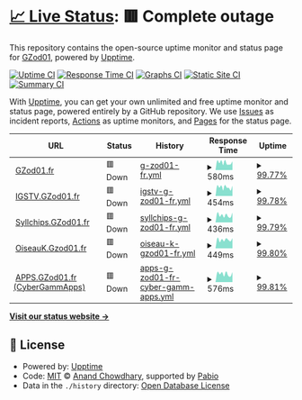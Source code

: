 # [📈 Live Status](https://uptime.gh.gzod01.fr): <!--live status--> **🟥 Complete outage**

This repository contains the open-source uptime monitor and status page for [GZod01](https://gzod01.fr), powered by [Upptime](https://github.com/upptime/upptime).

[![Uptime CI](https://github.com/GZod01/gzod01-server-uptime/workflows/Uptime%20CI/badge.svg)](https://github.com/GZod01/gzod01-server-uptime/actions?query=workflow%3A%22Uptime+CI%22)
[![Response Time CI](https://github.com/GZod01/gzod01-server-uptime/workflows/Response%20Time%20CI/badge.svg)](https://github.com/GZod01/gzod01-server-uptime/actions?query=workflow%3A%22Response+Time+CI%22)
[![Graphs CI](https://github.com/GZod01/gzod01-server-uptime/workflows/Graphs%20CI/badge.svg)](https://github.com/GZod01/gzod01-server-uptime/actions?query=workflow%3A%22Graphs+CI%22)
[![Static Site CI](https://github.com/GZod01/gzod01-server-uptime/workflows/Static%20Site%20CI/badge.svg)](https://github.com/GZod01/gzod01-server-uptime/actions?query=workflow%3A%22Static+Site+CI%22)
[![Summary CI](https://github.com/GZod01/gzod01-server-uptime/workflows/Summary%20CI/badge.svg)](https://github.com/GZod01/gzod01-server-uptime/actions?query=workflow%3A%22Summary+CI%22)

With [Upptime](https://upptime.js.org), you can get your own unlimited and free uptime monitor and status page, powered entirely by a GitHub repository. We use [Issues](https://github.com/GZod01/gzod01-server-uptime/issues) as incident reports, [Actions](https://github.com/GZod01/gzod01-server-uptime/actions) as uptime monitors, and [Pages](https://uptime.gh.gzod01.fr) for the status page.

<!--start: status pages-->
<!-- This summary is generated by Upptime (https://github.com/upptime/upptime) -->
<!-- Do not edit this manually, your changes will be overwritten -->
<!-- prettier-ignore -->
| URL | Status | History | Response Time | Uptime |
| --- | ------ | ------- | ------------- | ------ |
| <img alt="" src="https://icons.duckduckgo.com/ip3/gzod01.fr.ico" height="13"> [GZod01.fr](https://gzod01.fr) | 🟥 Down | [g-zod01-fr.yml](https://github.com/GZod01/gzod01-server-uptime/commits/HEAD/history/g-zod01-fr.yml) | <details><summary><img alt="Response time graph" src="./graphs/g-zod01-fr/response-time-week.png" height="20"> 580ms</summary><br><a href="https://uptime.gh.gzod01.fr/history/g-zod01-fr"><img alt="Response time 546" src="https://img.shields.io/endpoint?url=https%3A%2F%2Fraw.githubusercontent.com%2FGZod01%2Fgzod01-server-uptime%2FHEAD%2Fapi%2Fg-zod01-fr%2Fresponse-time.json"></a><br><a href="https://uptime.gh.gzod01.fr/history/g-zod01-fr"><img alt="24-hour response time 680" src="https://img.shields.io/endpoint?url=https%3A%2F%2Fraw.githubusercontent.com%2FGZod01%2Fgzod01-server-uptime%2FHEAD%2Fapi%2Fg-zod01-fr%2Fresponse-time-day.json"></a><br><a href="https://uptime.gh.gzod01.fr/history/g-zod01-fr"><img alt="7-day response time 580" src="https://img.shields.io/endpoint?url=https%3A%2F%2Fraw.githubusercontent.com%2FGZod01%2Fgzod01-server-uptime%2FHEAD%2Fapi%2Fg-zod01-fr%2Fresponse-time-week.json"></a><br><a href="https://uptime.gh.gzod01.fr/history/g-zod01-fr"><img alt="30-day response time 537" src="https://img.shields.io/endpoint?url=https%3A%2F%2Fraw.githubusercontent.com%2FGZod01%2Fgzod01-server-uptime%2FHEAD%2Fapi%2Fg-zod01-fr%2Fresponse-time-month.json"></a><br><a href="https://uptime.gh.gzod01.fr/history/g-zod01-fr"><img alt="1-year response time 546" src="https://img.shields.io/endpoint?url=https%3A%2F%2Fraw.githubusercontent.com%2FGZod01%2Fgzod01-server-uptime%2FHEAD%2Fapi%2Fg-zod01-fr%2Fresponse-time-year.json"></a></details> | <details><summary><a href="https://uptime.gh.gzod01.fr/history/g-zod01-fr">99.77%</a></summary><a href="https://uptime.gh.gzod01.fr/history/g-zod01-fr"><img alt="All-time uptime 99.92%" src="https://img.shields.io/endpoint?url=https%3A%2F%2Fraw.githubusercontent.com%2FGZod01%2Fgzod01-server-uptime%2FHEAD%2Fapi%2Fg-zod01-fr%2Fuptime.json"></a><br><a href="https://uptime.gh.gzod01.fr/history/g-zod01-fr"><img alt="24-hour uptime 99.85%" src="https://img.shields.io/endpoint?url=https%3A%2F%2Fraw.githubusercontent.com%2FGZod01%2Fgzod01-server-uptime%2FHEAD%2Fapi%2Fg-zod01-fr%2Fuptime-day.json"></a><br><a href="https://uptime.gh.gzod01.fr/history/g-zod01-fr"><img alt="7-day uptime 99.77%" src="https://img.shields.io/endpoint?url=https%3A%2F%2Fraw.githubusercontent.com%2FGZod01%2Fgzod01-server-uptime%2FHEAD%2Fapi%2Fg-zod01-fr%2Fuptime-week.json"></a><br><a href="https://uptime.gh.gzod01.fr/history/g-zod01-fr"><img alt="30-day uptime 99.91%" src="https://img.shields.io/endpoint?url=https%3A%2F%2Fraw.githubusercontent.com%2FGZod01%2Fgzod01-server-uptime%2FHEAD%2Fapi%2Fg-zod01-fr%2Fuptime-month.json"></a><br><a href="https://uptime.gh.gzod01.fr/history/g-zod01-fr"><img alt="1-year uptime 99.92%" src="https://img.shields.io/endpoint?url=https%3A%2F%2Fraw.githubusercontent.com%2FGZod01%2Fgzod01-server-uptime%2FHEAD%2Fapi%2Fg-zod01-fr%2Fuptime-year.json"></a></details>
| <img alt="" src="https://icons.duckduckgo.com/ip3/igstv.gzod01.fr.ico" height="13"> [IGSTV.GZod01.fr](https://igstv.gzod01.fr) | 🟥 Down | [igstv-g-zod01-fr.yml](https://github.com/GZod01/gzod01-server-uptime/commits/HEAD/history/igstv-g-zod01-fr.yml) | <details><summary><img alt="Response time graph" src="./graphs/igstv-g-zod01-fr/response-time-week.png" height="20"> 454ms</summary><br><a href="https://uptime.gh.gzod01.fr/history/igstv-g-zod01-fr"><img alt="Response time 447" src="https://img.shields.io/endpoint?url=https%3A%2F%2Fraw.githubusercontent.com%2FGZod01%2Fgzod01-server-uptime%2FHEAD%2Fapi%2Figstv-g-zod01-fr%2Fresponse-time.json"></a><br><a href="https://uptime.gh.gzod01.fr/history/igstv-g-zod01-fr"><img alt="24-hour response time 530" src="https://img.shields.io/endpoint?url=https%3A%2F%2Fraw.githubusercontent.com%2FGZod01%2Fgzod01-server-uptime%2FHEAD%2Fapi%2Figstv-g-zod01-fr%2Fresponse-time-day.json"></a><br><a href="https://uptime.gh.gzod01.fr/history/igstv-g-zod01-fr"><img alt="7-day response time 454" src="https://img.shields.io/endpoint?url=https%3A%2F%2Fraw.githubusercontent.com%2FGZod01%2Fgzod01-server-uptime%2FHEAD%2Fapi%2Figstv-g-zod01-fr%2Fresponse-time-week.json"></a><br><a href="https://uptime.gh.gzod01.fr/history/igstv-g-zod01-fr"><img alt="30-day response time 439" src="https://img.shields.io/endpoint?url=https%3A%2F%2Fraw.githubusercontent.com%2FGZod01%2Fgzod01-server-uptime%2FHEAD%2Fapi%2Figstv-g-zod01-fr%2Fresponse-time-month.json"></a><br><a href="https://uptime.gh.gzod01.fr/history/igstv-g-zod01-fr"><img alt="1-year response time 447" src="https://img.shields.io/endpoint?url=https%3A%2F%2Fraw.githubusercontent.com%2FGZod01%2Fgzod01-server-uptime%2FHEAD%2Fapi%2Figstv-g-zod01-fr%2Fresponse-time-year.json"></a></details> | <details><summary><a href="https://uptime.gh.gzod01.fr/history/igstv-g-zod01-fr">99.78%</a></summary><a href="https://uptime.gh.gzod01.fr/history/igstv-g-zod01-fr"><img alt="All-time uptime 99.94%" src="https://img.shields.io/endpoint?url=https%3A%2F%2Fraw.githubusercontent.com%2FGZod01%2Fgzod01-server-uptime%2FHEAD%2Fapi%2Figstv-g-zod01-fr%2Fuptime.json"></a><br><a href="https://uptime.gh.gzod01.fr/history/igstv-g-zod01-fr"><img alt="24-hour uptime 99.88%" src="https://img.shields.io/endpoint?url=https%3A%2F%2Fraw.githubusercontent.com%2FGZod01%2Fgzod01-server-uptime%2FHEAD%2Fapi%2Figstv-g-zod01-fr%2Fuptime-day.json"></a><br><a href="https://uptime.gh.gzod01.fr/history/igstv-g-zod01-fr"><img alt="7-day uptime 99.78%" src="https://img.shields.io/endpoint?url=https%3A%2F%2Fraw.githubusercontent.com%2FGZod01%2Fgzod01-server-uptime%2FHEAD%2Fapi%2Figstv-g-zod01-fr%2Fuptime-week.json"></a><br><a href="https://uptime.gh.gzod01.fr/history/igstv-g-zod01-fr"><img alt="30-day uptime 99.95%" src="https://img.shields.io/endpoint?url=https%3A%2F%2Fraw.githubusercontent.com%2FGZod01%2Fgzod01-server-uptime%2FHEAD%2Fapi%2Figstv-g-zod01-fr%2Fuptime-month.json"></a><br><a href="https://uptime.gh.gzod01.fr/history/igstv-g-zod01-fr"><img alt="1-year uptime 99.94%" src="https://img.shields.io/endpoint?url=https%3A%2F%2Fraw.githubusercontent.com%2FGZod01%2Fgzod01-server-uptime%2FHEAD%2Fapi%2Figstv-g-zod01-fr%2Fuptime-year.json"></a></details>
| <img alt="" src="https://icons.duckduckgo.com/ip3/syllchips.gzod01.fr.ico" height="13"> [Syllchips.GZod01.fr](https://syllchips.gzod01.fr) | 🟥 Down | [syllchips-g-zod01-fr.yml](https://github.com/GZod01/gzod01-server-uptime/commits/HEAD/history/syllchips-g-zod01-fr.yml) | <details><summary><img alt="Response time graph" src="./graphs/syllchips-g-zod01-fr/response-time-week.png" height="20"> 436ms</summary><br><a href="https://uptime.gh.gzod01.fr/history/syllchips-g-zod01-fr"><img alt="Response time 429" src="https://img.shields.io/endpoint?url=https%3A%2F%2Fraw.githubusercontent.com%2FGZod01%2Fgzod01-server-uptime%2FHEAD%2Fapi%2Fsyllchips-g-zod01-fr%2Fresponse-time.json"></a><br><a href="https://uptime.gh.gzod01.fr/history/syllchips-g-zod01-fr"><img alt="24-hour response time 590" src="https://img.shields.io/endpoint?url=https%3A%2F%2Fraw.githubusercontent.com%2FGZod01%2Fgzod01-server-uptime%2FHEAD%2Fapi%2Fsyllchips-g-zod01-fr%2Fresponse-time-day.json"></a><br><a href="https://uptime.gh.gzod01.fr/history/syllchips-g-zod01-fr"><img alt="7-day response time 436" src="https://img.shields.io/endpoint?url=https%3A%2F%2Fraw.githubusercontent.com%2FGZod01%2Fgzod01-server-uptime%2FHEAD%2Fapi%2Fsyllchips-g-zod01-fr%2Fresponse-time-week.json"></a><br><a href="https://uptime.gh.gzod01.fr/history/syllchips-g-zod01-fr"><img alt="30-day response time 435" src="https://img.shields.io/endpoint?url=https%3A%2F%2Fraw.githubusercontent.com%2FGZod01%2Fgzod01-server-uptime%2FHEAD%2Fapi%2Fsyllchips-g-zod01-fr%2Fresponse-time-month.json"></a><br><a href="https://uptime.gh.gzod01.fr/history/syllchips-g-zod01-fr"><img alt="1-year response time 429" src="https://img.shields.io/endpoint?url=https%3A%2F%2Fraw.githubusercontent.com%2FGZod01%2Fgzod01-server-uptime%2FHEAD%2Fapi%2Fsyllchips-g-zod01-fr%2Fresponse-time-year.json"></a></details> | <details><summary><a href="https://uptime.gh.gzod01.fr/history/syllchips-g-zod01-fr">99.79%</a></summary><a href="https://uptime.gh.gzod01.fr/history/syllchips-g-zod01-fr"><img alt="All-time uptime 99.94%" src="https://img.shields.io/endpoint?url=https%3A%2F%2Fraw.githubusercontent.com%2FGZod01%2Fgzod01-server-uptime%2FHEAD%2Fapi%2Fsyllchips-g-zod01-fr%2Fuptime.json"></a><br><a href="https://uptime.gh.gzod01.fr/history/syllchips-g-zod01-fr"><img alt="24-hour uptime 99.92%" src="https://img.shields.io/endpoint?url=https%3A%2F%2Fraw.githubusercontent.com%2FGZod01%2Fgzod01-server-uptime%2FHEAD%2Fapi%2Fsyllchips-g-zod01-fr%2Fuptime-day.json"></a><br><a href="https://uptime.gh.gzod01.fr/history/syllchips-g-zod01-fr"><img alt="7-day uptime 99.79%" src="https://img.shields.io/endpoint?url=https%3A%2F%2Fraw.githubusercontent.com%2FGZod01%2Fgzod01-server-uptime%2FHEAD%2Fapi%2Fsyllchips-g-zod01-fr%2Fuptime-week.json"></a><br><a href="https://uptime.gh.gzod01.fr/history/syllchips-g-zod01-fr"><img alt="30-day uptime 99.95%" src="https://img.shields.io/endpoint?url=https%3A%2F%2Fraw.githubusercontent.com%2FGZod01%2Fgzod01-server-uptime%2FHEAD%2Fapi%2Fsyllchips-g-zod01-fr%2Fuptime-month.json"></a><br><a href="https://uptime.gh.gzod01.fr/history/syllchips-g-zod01-fr"><img alt="1-year uptime 99.94%" src="https://img.shields.io/endpoint?url=https%3A%2F%2Fraw.githubusercontent.com%2FGZod01%2Fgzod01-server-uptime%2FHEAD%2Fapi%2Fsyllchips-g-zod01-fr%2Fuptime-year.json"></a></details>
| <img alt="" src="https://icons.duckduckgo.com/ip3/oiseauk.gzod01.fr.ico" height="13"> [OiseauK.Gzod01.fr](https://oiseauk.gzod01.fr) | 🟥 Down | [oiseau-k-gzod01-fr.yml](https://github.com/GZod01/gzod01-server-uptime/commits/HEAD/history/oiseau-k-gzod01-fr.yml) | <details><summary><img alt="Response time graph" src="./graphs/oiseau-k-gzod01-fr/response-time-week.png" height="20"> 449ms</summary><br><a href="https://uptime.gh.gzod01.fr/history/oiseau-k-gzod01-fr"><img alt="Response time 423" src="https://img.shields.io/endpoint?url=https%3A%2F%2Fraw.githubusercontent.com%2FGZod01%2Fgzod01-server-uptime%2FHEAD%2Fapi%2Foiseau-k-gzod01-fr%2Fresponse-time.json"></a><br><a href="https://uptime.gh.gzod01.fr/history/oiseau-k-gzod01-fr"><img alt="24-hour response time 529" src="https://img.shields.io/endpoint?url=https%3A%2F%2Fraw.githubusercontent.com%2FGZod01%2Fgzod01-server-uptime%2FHEAD%2Fapi%2Foiseau-k-gzod01-fr%2Fresponse-time-day.json"></a><br><a href="https://uptime.gh.gzod01.fr/history/oiseau-k-gzod01-fr"><img alt="7-day response time 449" src="https://img.shields.io/endpoint?url=https%3A%2F%2Fraw.githubusercontent.com%2FGZod01%2Fgzod01-server-uptime%2FHEAD%2Fapi%2Foiseau-k-gzod01-fr%2Fresponse-time-week.json"></a><br><a href="https://uptime.gh.gzod01.fr/history/oiseau-k-gzod01-fr"><img alt="30-day response time 420" src="https://img.shields.io/endpoint?url=https%3A%2F%2Fraw.githubusercontent.com%2FGZod01%2Fgzod01-server-uptime%2FHEAD%2Fapi%2Foiseau-k-gzod01-fr%2Fresponse-time-month.json"></a><br><a href="https://uptime.gh.gzod01.fr/history/oiseau-k-gzod01-fr"><img alt="1-year response time 423" src="https://img.shields.io/endpoint?url=https%3A%2F%2Fraw.githubusercontent.com%2FGZod01%2Fgzod01-server-uptime%2FHEAD%2Fapi%2Foiseau-k-gzod01-fr%2Fresponse-time-year.json"></a></details> | <details><summary><a href="https://uptime.gh.gzod01.fr/history/oiseau-k-gzod01-fr">99.80%</a></summary><a href="https://uptime.gh.gzod01.fr/history/oiseau-k-gzod01-fr"><img alt="All-time uptime 99.93%" src="https://img.shields.io/endpoint?url=https%3A%2F%2Fraw.githubusercontent.com%2FGZod01%2Fgzod01-server-uptime%2FHEAD%2Fapi%2Foiseau-k-gzod01-fr%2Fuptime.json"></a><br><a href="https://uptime.gh.gzod01.fr/history/oiseau-k-gzod01-fr"><img alt="24-hour uptime 99.96%" src="https://img.shields.io/endpoint?url=https%3A%2F%2Fraw.githubusercontent.com%2FGZod01%2Fgzod01-server-uptime%2FHEAD%2Fapi%2Foiseau-k-gzod01-fr%2Fuptime-day.json"></a><br><a href="https://uptime.gh.gzod01.fr/history/oiseau-k-gzod01-fr"><img alt="7-day uptime 99.80%" src="https://img.shields.io/endpoint?url=https%3A%2F%2Fraw.githubusercontent.com%2FGZod01%2Fgzod01-server-uptime%2FHEAD%2Fapi%2Foiseau-k-gzod01-fr%2Fuptime-week.json"></a><br><a href="https://uptime.gh.gzod01.fr/history/oiseau-k-gzod01-fr"><img alt="30-day uptime 99.95%" src="https://img.shields.io/endpoint?url=https%3A%2F%2Fraw.githubusercontent.com%2FGZod01%2Fgzod01-server-uptime%2FHEAD%2Fapi%2Foiseau-k-gzod01-fr%2Fuptime-month.json"></a><br><a href="https://uptime.gh.gzod01.fr/history/oiseau-k-gzod01-fr"><img alt="1-year uptime 99.93%" src="https://img.shields.io/endpoint?url=https%3A%2F%2Fraw.githubusercontent.com%2FGZod01%2Fgzod01-server-uptime%2FHEAD%2Fapi%2Foiseau-k-gzod01-fr%2Fuptime-year.json"></a></details>
| <img alt="" src="https://icons.duckduckgo.com/ip3/apps.gzod01.fr.ico" height="13"> [APPS.GZod01.fr (CyberGammApps)](https://apps.gzod01.fr) | 🟥 Down | [apps-g-zod01-fr-cyber-gamm-apps.yml](https://github.com/GZod01/gzod01-server-uptime/commits/HEAD/history/apps-g-zod01-fr-cyber-gamm-apps.yml) | <details><summary><img alt="Response time graph" src="./graphs/apps-g-zod01-fr-cyber-gamm-apps/response-time-week.png" height="20"> 576ms</summary><br><a href="https://uptime.gh.gzod01.fr/history/apps-g-zod01-fr-cyber-gamm-apps"><img alt="Response time 532" src="https://img.shields.io/endpoint?url=https%3A%2F%2Fraw.githubusercontent.com%2FGZod01%2Fgzod01-server-uptime%2FHEAD%2Fapi%2Fapps-g-zod01-fr-cyber-gamm-apps%2Fresponse-time.json"></a><br><a href="https://uptime.gh.gzod01.fr/history/apps-g-zod01-fr-cyber-gamm-apps"><img alt="24-hour response time 690" src="https://img.shields.io/endpoint?url=https%3A%2F%2Fraw.githubusercontent.com%2FGZod01%2Fgzod01-server-uptime%2FHEAD%2Fapi%2Fapps-g-zod01-fr-cyber-gamm-apps%2Fresponse-time-day.json"></a><br><a href="https://uptime.gh.gzod01.fr/history/apps-g-zod01-fr-cyber-gamm-apps"><img alt="7-day response time 576" src="https://img.shields.io/endpoint?url=https%3A%2F%2Fraw.githubusercontent.com%2FGZod01%2Fgzod01-server-uptime%2FHEAD%2Fapi%2Fapps-g-zod01-fr-cyber-gamm-apps%2Fresponse-time-week.json"></a><br><a href="https://uptime.gh.gzod01.fr/history/apps-g-zod01-fr-cyber-gamm-apps"><img alt="30-day response time 541" src="https://img.shields.io/endpoint?url=https%3A%2F%2Fraw.githubusercontent.com%2FGZod01%2Fgzod01-server-uptime%2FHEAD%2Fapi%2Fapps-g-zod01-fr-cyber-gamm-apps%2Fresponse-time-month.json"></a><br><a href="https://uptime.gh.gzod01.fr/history/apps-g-zod01-fr-cyber-gamm-apps"><img alt="1-year response time 532" src="https://img.shields.io/endpoint?url=https%3A%2F%2Fraw.githubusercontent.com%2FGZod01%2Fgzod01-server-uptime%2FHEAD%2Fapi%2Fapps-g-zod01-fr-cyber-gamm-apps%2Fresponse-time-year.json"></a></details> | <details><summary><a href="https://uptime.gh.gzod01.fr/history/apps-g-zod01-fr-cyber-gamm-apps">99.81%</a></summary><a href="https://uptime.gh.gzod01.fr/history/apps-g-zod01-fr-cyber-gamm-apps"><img alt="All-time uptime 99.91%" src="https://img.shields.io/endpoint?url=https%3A%2F%2Fraw.githubusercontent.com%2FGZod01%2Fgzod01-server-uptime%2FHEAD%2Fapi%2Fapps-g-zod01-fr-cyber-gamm-apps%2Fuptime.json"></a><br><a href="https://uptime.gh.gzod01.fr/history/apps-g-zod01-fr-cyber-gamm-apps"><img alt="24-hour uptime 99.99%" src="https://img.shields.io/endpoint?url=https%3A%2F%2Fraw.githubusercontent.com%2FGZod01%2Fgzod01-server-uptime%2FHEAD%2Fapi%2Fapps-g-zod01-fr-cyber-gamm-apps%2Fuptime-day.json"></a><br><a href="https://uptime.gh.gzod01.fr/history/apps-g-zod01-fr-cyber-gamm-apps"><img alt="7-day uptime 99.81%" src="https://img.shields.io/endpoint?url=https%3A%2F%2Fraw.githubusercontent.com%2FGZod01%2Fgzod01-server-uptime%2FHEAD%2Fapi%2Fapps-g-zod01-fr-cyber-gamm-apps%2Fuptime-week.json"></a><br><a href="https://uptime.gh.gzod01.fr/history/apps-g-zod01-fr-cyber-gamm-apps"><img alt="30-day uptime 99.92%" src="https://img.shields.io/endpoint?url=https%3A%2F%2Fraw.githubusercontent.com%2FGZod01%2Fgzod01-server-uptime%2FHEAD%2Fapi%2Fapps-g-zod01-fr-cyber-gamm-apps%2Fuptime-month.json"></a><br><a href="https://uptime.gh.gzod01.fr/history/apps-g-zod01-fr-cyber-gamm-apps"><img alt="1-year uptime 99.91%" src="https://img.shields.io/endpoint?url=https%3A%2F%2Fraw.githubusercontent.com%2FGZod01%2Fgzod01-server-uptime%2FHEAD%2Fapi%2Fapps-g-zod01-fr-cyber-gamm-apps%2Fuptime-year.json"></a></details>

<!--end: status pages-->

[**Visit our status website →**](https://uptime.gh.gzod01.fr)

## 📄 License

- Powered by: [Upptime](https://github.com/upptime/upptime)
- Code: [MIT](./LICENSE) © [Anand Chowdhary](https://anandchowdhary.com), supported by [Pabio](https://pabio.com)
- Data in the `./history` directory: [Open Database License](https://opendatacommons.org/licenses/odbl/1-0/)
